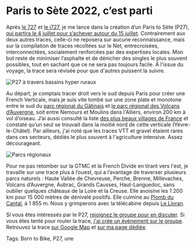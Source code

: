 # Paris to Sète 2022, c&#8217;est parti

Après [le 727](https://tcrouzet.com/727tour) et [le i727](https://tcrouzet.com/i727), je me lance dans la création d’un Paris to Sète (P27), [qui partira le 4 juillet pour s’achever autour du 15 juillet](https://www.facebook.com/events/1126486894583418/). Contrairement aux deux autres traces, celle-ci ne reposera sur aucune reconnaissance, mais sur la compilation de traces récoltées sur le Net, entrecroisées, interconnectées, socialement renforcées par des expertises locales. Mon but reste de minimiser l’asphalte et de dénicher des singles le plus souvent possibles, tout en sachant que ce ne sera pas toujours facile. À l'issue du voyage, la trace sera révisée pour que d'autres puissent la suivre.<span id="more-63897"></span>

![P27 à travers bassins hyper ruraux](https://www.google.com/maps/d/edit?mid=1aOpTpVoErEH4ktaOHay-1oC6GkurIRJO&usp=sharing)

Au départ, je comptais tracer droit vers le sud depuis Paris pour créer une French Verticale, mais je suis vite tombé sur une zone plate et monotone entre le sud du [parc régional du Gâtinais](https://www.parcs-naturels-regionaux.fr/les-parcs/decouvrir-les-56-parcs/parc-naturel-regional-du-gatinais-francais) et [le parc régional des Volcans d’Auvergne](https://www.parcs-naturels-regionaux.fr/les-parcs/decouvrir-les-56-parcs/parc-naturel-regional-des-volcans-dauvergne), soit entre Nemours et Moulins dans l'Alliers, environ 200 km à vol d’oiseau. J’ai aussi consulté la liste [des plus beaux villages de France](https://www.les-plus-beaux-villages-de-france.org/fr/nos-villages/) et constaté qu’un seul se trouvait dans la moitié nord de cette verticale (Yèvre-le-Châtel). Par ailleurs, j'ai noté que les traces VTT et gravel étaient rares dans ces secteurs, dédiés le plus souvent à l'agriculture intensive. Assez décourageant.

![Parcs régionaux](https://tcrouzet.comhttps://tcrouzet.com/images_tc/2022/04/P27parcs.jpg)

Pour ne pas retomber sur la GTMC et la French Divide en tirant vers l'est, je travaille sur une trace plus à l’ouest, qui a l’avantage de traverser plusieurs parcs naturels : Haute Vallée de Chevreuse, Perche, Brenne, Millevaches, Volcans d’Auvergne, Aubrac, Grands Causses, Haut-Languedoc, sans oublier quelques châteaux de la Loire et la Creuse. Elle avoisine les 1 200 km pour 15 000 mètres de dénivelé positifs. Elle culmine au [Plomb du Cantal](https://fr.wikipedia.org/wiki/Plomb_du_Cantal), à 1 855 m. Nous y grimperons avec la télécabine depuis [Le Lioran](https://www.lelioran.com/).

Si vous êtes intéressés par le P27, [rejoignez le groupe pour en discuter](https://www.facebook.com/groups/727tour). Si vous êtes tenté pour rouler la trace, [j'ai crée un évènement sur le groupe](https://www.facebook.com/events/1126486894583418/). Retrouvez la trace [sur Google Map](https://www.google.com/maps/d/edit?mid=1aOpTpVoErEH4ktaOHay-1oC6GkurIRJO&usp=sharing) et [sur ma page dédiée](https://tcrouzet.com/p27/).

Tags: Born to Bike, P27, une